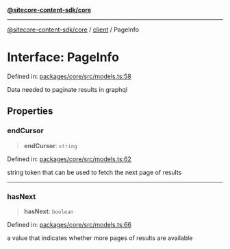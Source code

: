 [**@sitecore-content-sdk/core**](../../README.md)

***

[@sitecore-content-sdk/core](../../README.md) / [client](../README.md) / PageInfo

# Interface: PageInfo

Defined in: [packages/core/src/models.ts:58](https://github.com/Sitecore/content-sdk/blob/583ad5957e2a493b98fa21293939a57df8afd235/packages/core/src/models.ts#L58)

Data needed to paginate results in graphql

## Properties

### endCursor

> **endCursor**: `string`

Defined in: [packages/core/src/models.ts:62](https://github.com/Sitecore/content-sdk/blob/583ad5957e2a493b98fa21293939a57df8afd235/packages/core/src/models.ts#L62)

string token that can be used to fetch the next page of results

***

### hasNext

> **hasNext**: `boolean`

Defined in: [packages/core/src/models.ts:66](https://github.com/Sitecore/content-sdk/blob/583ad5957e2a493b98fa21293939a57df8afd235/packages/core/src/models.ts#L66)

a value that indicates whether more pages of results are available
